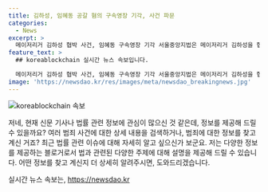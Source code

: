 ```yaml
---
title: 김하성, 임혜동 공갈 혐의 구속영장 기각, 사건 파문
categories:
  - News
excerpt: >
  메이저리거 김하성 협박 사건, 임혜동 구속영장 기각 서울중앙지법은 메이저리거 김하성을 협박하고 수억 원을 뜯어낸 혐의를 받는 임혜동의 구속영장을 기각했다. 신 부장판사는 피의자의 방어권 보장 필요라며 이를 판단했다. 또한 공모 혐의를 받는 에이전시 팀장에 대해서도 구속 영장을 기각했다. 경찰은 임씨가 김씨와의 몸싸움을 빌미로 거액을 받아낸 혐의를 제기했으나, 법원은 구속영장을 기각한 바 있다.
feature_text: >
  ## koreablockchain 실시간 뉴스 속보입니다.

  메이저리거 김하성 협박 사건, 임혜동 구속영장 기각 서울중앙지법은 메이저리거 김하성을 협박하고 수억 원을 뜯어낸 혐의를 받는 임혜동의 구속영장을 기각했다. 신 부장판사는 피의자의 방어권 보장 필요라며 이를 판단했다. 또한 공모 혐의를 받는 에이전시 팀장에 대해서도 구속 영장을 기각했다. 경찰은 임씨가 김씨와의 몸싸움을 빌미로 거액을 받아낸 혐의를 제기했으나, 법원은 구속영장을 기각한 바 있다.
image: 'https://newsdao.kr/res/images/meta/newsdao_breakingnews.jpg'
---
```


<p><img src="https://newsdao.kr/res/images/meta/newsdao_breakingnews.jpg" alt="koreablockchain 속보" /></p>

<p>저네, 현재 신문 기사나 법률 관련 정보에 관심이 많으신 것 같은데, 정보를 제공해 드릴 수 있을까요? 여러 범죄 사건에 대한 상세 내용을 검색하거나, 범죄에 대한 정보를 찾고 계신 거죠? 최근 법률 관련 이슈에 대해 자세히 알고 싶으신가 보군요. 저는 다양한 정보를 제공하는 블로거로서 법과 관련된 다양한 주제에 대해 설명을 제공해 드릴 수 있습니다. 어떤 정보를 찾고 계신지 더 상세히 알려주시면, 도와드리겠습니다.</p>
실시간 뉴스 속보는, <a href="https://newsdao.kr" rel="dofollow">https://newsdao.kr</a>


